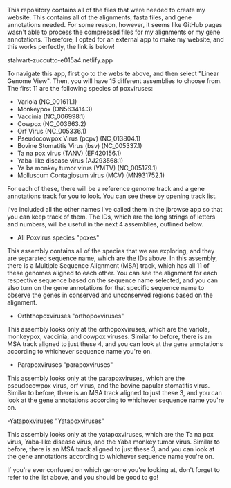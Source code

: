 This repository contains all of the files that were needed to create my website. This contains all of the alignments, fasta files, and gene annotations needed. 
For some reason, however, it seems like GitHub pages wasn't able to process the compressed files for my alignments or my gene annotations.
Therefore, I opted for an external app to make my website, and this works perfectly, the link is below!

stalwart-zuccutto-e015a4.netlify.app

To navigate this app, first go to the website above, and then select "Linear Genome View". Then, you will have 15 different assemblies to choose from. 
The first 11 are the following species of poxviruses:

- Variola (NC_001611.1)
- Monkeypox (ON563414.3)
- Vaccinia (NC_006998.1)
- Cowpox (NC_003663.2)
- Orf Virus (NC_005336.1)
- Pseudocowpox Virus (pcpv) (NC_013804.1)
- Bovine Stomatitis Virus (bsv) (NC_005337.1)
- Ta na pox virus (TANV) (EF420156.1)
- Yaba-like disease virus (AJ293568.1)
- Ya ba monkey tumor virus (YMTV) (NC_005179.1)
- Molluscum Contagiosum virus (MCV) (MN931752.1)

For each of these, there will be a reference genome track and a gene annotations track for you to look. 
You can see these by opening track list. 

I've included all the other names I've called them in the jbrowse app so that you can keep track of them. 
The IDs, which are the long strings of letters and numbers, will be useful in the next 4 assemblies, outlined below.

- All Poxvirus species "poxes"

This assembly contains all of the species that we are exploring, and they are separated sequence name, which are the IDs above. In this assembly, 
there is a Multiple Sequence Alignment (MSA) track, which has all 11 of these genomes aligned to each other. You can see the alignment for each respective sequence based on the sequence name selected,
and you can also turn on the gene annotations for that specific sequence name to observe the genes in conserved and unconserved regions based on the alignment.

- Orththopoxviruses "orthopoxviruses"

This assembly looks only at the orthopoxviruses, which are the variola, monkeypox, vaccinia, and cowpox viruses. Similar to before, there is an MSA track aligned to just these 4, and 
you can look at the gene annotations according to whichever sequence name you're on. 

- Parapoxviruses "parapoxviruses"

This assembly looks only at the parapoxviruses, which are the pseudocowpox virus, orf virus, and the bovine papular stomatitis virus. Similar to before, there is an MSA track aligned to just these 3, and 
you can look at the gene annotations according to whichever sequence name you're on. 

-Yatapoxviruses "Yatapoxviruses"

This assembly looks only at the yatapoxviruses, which are the Ta na pox virus, Yaba-like disease virus, and the Yaba monkey tumor virus. Similar to before, there is an MSA track aligned to just these 3, and 
you can look at the gene annotations according to whichever sequence name you're on. 

If you're ever confused on which genome you're looking at, don't forget to refer to the list above, and you should be good to go!
